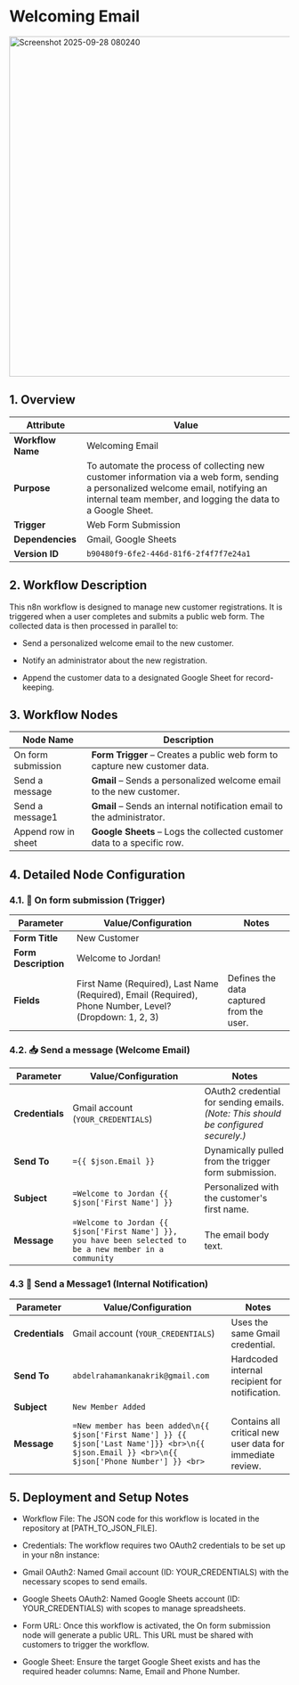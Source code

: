 # Welcoming Email

<img width="875" height="611" alt="Screenshot 2025-09-28 080240" src="https://github.com/user-attachments/assets/68175e29-8bad-495b-b35e-ca139403324b" />


## 1. Overview

| Attribute      | Value                                                                                                                                   |
|----------------|-----------------------------------------------------------------------------------------------------------------------------------------|
| **Workflow Name** | Welcoming Email                                                                                                                         |
| **Purpose**        | To automate the process of collecting new customer information via a web form, sending a personalized welcome email, notifying an internal team member, and logging the data to a Google Sheet. |
| **Trigger**        | Web Form Submission                                                                                                                   |
| **Dependencies**   | Gmail, Google Sheets                                                                                                                  |
| **Version ID**     | `b90480f9-6fe2-446d-81f6-2f4f7f7e24a1`                                                                                                 |


## 2. Workflow Description 
This n8n workflow is designed to manage new customer registrations. It is triggered when a user completes and submits a public web form. The collected data is then processed in parallel to:

* Send a personalized welcome email to the new customer.

* Notify an administrator about the new registration.

* Append the customer data to a designated Google Sheet for record-keeping.

## 3. Workflow Nodes

| Node Name           | Description                                                                      |
|---------------------|----------------------------------------------------------------------------------|
| On form submission      | **Form Trigger** – Creates a public web form to capture new customer data.   |
| Send a message          | **Gmail** – Sends a personalized welcome email to the new customer.          |
| Send a message1         | **Gmail** – Sends an internal notification email to the administrator.       |
| Append row in sheet     | **Google Sheets** – Logs the collected customer data to a specific row.      |



## 4. Detailed Node Configuration

### 4.1. 📧 On form submission (Trigger)

| Parameter        | Value/Configuration                                                                 | Notes                                   |
|------------------|--------------------------------------------------------------------------------------|-----------------------------------------|
| **Form Title**       | New Customer                                                                        |                                         |
| **Form Description** | Welcome to Jordan!                                                                  |                                         |
| **Fields**           | First Name (Required), Last Name (Required), Email (Required), Phone Number, Level? (Dropdown: 1, 2, 3) | Defines the data captured from the user. |



### 4.2. 📥 Send a message (Welcome Email)

| Parameter    | Value/Configuration                                | Notes                                                                 |
|--------------|----------------------------------------------------|----------------------------------------------------------------------|
| **Credentials** | Gmail account (`YOUR_CREDENTIALS`)                 | OAuth2 credential for sending emails. *(Note: This should be configured securely.)* |
| **Send To**     | `={{ $json.Email }}`                               | Dynamically pulled from the trigger form submission.                  |
| **Subject**     | `=Welcome to Jordan {{ $json['First Name'] }}`      | Personalized with the customer's first name.                          |
| **Message**     | `=Welcome to Jordan {{ $json['First Name'] }}, you have been selected to be a new member in a community` | The email body text.                                                  |




### 4.3 🚨 Send a Message1 (Internal Notification)



| Parameter    | Value/Configuration                                                                 | Notes                                        |
|--------------|-------------------------------------------------------------------------------------|----------------------------------------------|
| **Credentials** | Gmail account (`YOUR_CREDENTIALS`)                                                    | Uses the same Gmail credential.              |
| **Send To**     | `abdelrahamankanakrik@gmail.com`                                                    | Hardcoded internal recipient for notification. |
| **Subject**     | `New Member Added`                                                                 |                                              |
| **Message**     | `=New member has been added\n{{ $json['First Name'] }} {{ $json['Last Name']}} <br>\n{{ $json.Email }} <br>\n{{ $json['Phone Number'] }} <br>` | Contains all critical new user data for immediate review. |





## 5. Deployment and Setup Notes
* Workflow File: The JSON code for this workflow is located in the repository at [PATH_TO_JSON_FILE].

* Credentials: The workflow requires two OAuth2 credentials to be set up in your n8n instance:

* Gmail OAuth2: Named Gmail account (ID: YOUR_CREDENTIALS) with the necessary scopes to send emails.

* Google Sheets OAuth2: Named Google Sheets account (ID: YOUR_CREDENTIALS) with scopes to manage spreadsheets.

* Form URL: Once this workflow is activated, the On form submission node will generate a public URL. This URL must be shared with customers to trigger the workflow.

* Google Sheet: Ensure the target Google Sheet exists and has the required header columns: Name, Email and Phone Number.







